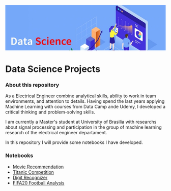 ![ ](https://github.com/luizgontijo/DataScience_Projects/blob/master/banner_datascience.jpg)

# Data Science Projects
### About this repository

As a Electrical Engineer combine analytical skills, ability to work in team environments, and attention to details. Having spend the last years applying Machine Learning with courses from Data Camp ande Udemy, I developed a critical thinking and problem-solving skills.

I am currently a Master's student at University of Brasilia with researchs about signal processing and 
participation in the group of machine learning research of the electrical engineer departament. 

In this repository I will provide some notebooks I have developed.

### Notebooks
- [Movie Recommendation](https://github.com/luizgontijo/DataScience_Projects/blob/master/movie-recommendation.ipynb/)
- [Titanic Competition](https://github.com/luizgontijo/DataScience_Projects/blob/master/titanic_competition.ipynb)
- [Digit Recognizer](https://github.com/luizgontijo/DataScience_Projects/blob/master/Digit_Recognizer_competition.ipynb)
- [FIFA20 Football Analysis](https://github.com/luizgontijo/DataScience_Projects/blob/master/fifa20_football_analysis.ipynb)

